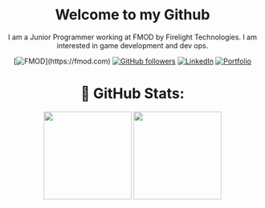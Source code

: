 <div align="center">
    <h1>Welcome to my Github</h1>

I am a Junior Programmer working at FMOD by Firelight Technologies. I am interested in game development and dev ops. <br>

[![FMOD](https://img.shields.io/badge/FMOD-grey?)](https://fmod.com)
[![GitHub followers](https://img.shields.io/github/followers/ConnorY97?style=social)](https://github.com/ConnorY97)
[![LinkedIn](https://img.shields.io/badge/-LinkedIn-0077B5?style=flat-square&logo=linkedin&logoColor=white)](https://www.linkedin.com/in/connor-young-03629a1b5/)
[![Portfolio](https://img.shields.io/badge/-Portfolio-000000?style=flat-square&logo=adobe&logoColor=white)](https://www.connoryoung.info)

<h1>📔 GitHub Stats:</h1>
    <img align="center"  height="175px" src="https://github-readme-stats.vercel.app/api?username=ConnorY97&show_icons=true&hide_border=true&title_color=94b4a4&amp&icon_color=FFFFFF&amp&text_color=FFFFFF&amp&bg_color=000000&count_private=true&include_all_commits=true"/>
    <img align="center" height="175px"  src="https://github-readme-stats.vercel.app/api/top-langs/?username=ConnorY97&text_color=FFFFFF&bg_color=000000&title_color=94b4a4&langs_count=6&layout=compact&hide_border=true" />
</div>
